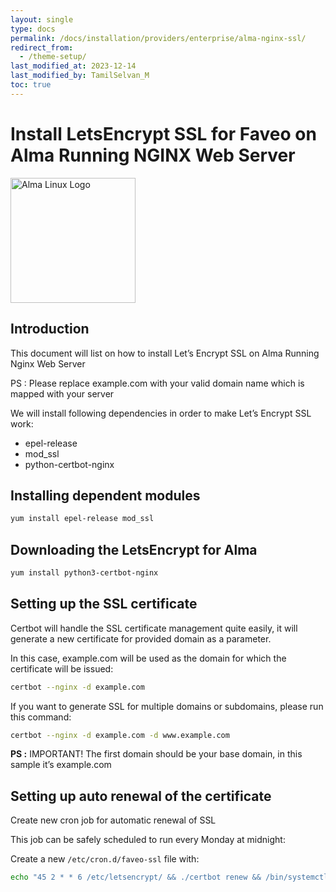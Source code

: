```yaml
---
layout: single
type: docs
permalink: /docs/installation/providers/enterprise/alma-nginx-ssl/
redirect_from:
  - /theme-setup/
last_modified_at: 2023-12-14
last_modified_by: TamilSelvan_M
toc: true
---
```


# Install LetsEncrypt SSL for Faveo on Alma Running NGINX Web Server <!-- omit in toc -->


<img alt="Alma Linux Logo" src="https://upload.wikimedia.org/wikipedia/commons/thumb/1/13/AlmaLinux_Icon_Logo.svg/1024px-AlmaLinux_Icon_Logo.svg.png?20211201021832" width="200"  />


## Introduction
This document will list on how to install Let’s Encrypt SSL on Alma Running Nginx Web Server

PS : Please replace example.com with your valid domain name which is mapped with your server

We will install following dependencies in order to make Let’s Encrypt SSL work:

- epel-release
- mod_ssl
- python-certbot-nginx

## Installing dependent modules

```sh
yum install epel-release mod_ssl
```

## Downloading the LetsEncrypt for Alma

```sh
yum install python3-certbot-nginx
```

## Setting up the SSL certificate

Certbot will handle the SSL certificate management quite easily, it will generate a new certificate for provided domain as a parameter.

In this case, example.com will be used as the domain for which the certificate will be issued:

```sh
certbot --nginx -d example.com
```

If you want to generate SSL for multiple domains or subdomains, please run this command:

```sh
certbot --nginx -d example.com -d www.example.com
```

**PS :** IMPORTANT! The first domain should be your base domain, in this sample it’s example.com

## Setting up auto renewal of the certificate

Create new cron job for automatic renewal of SSL

This job can be safely scheduled to run every Monday at midnight:

Create a new `/etc/cron.d/faveo-ssl` file with:

```sh
echo "45 2 * * 6 /etc/letsencrypt/ && ./certbot renew && /bin/systemctl restart nginx.service" | sudo tee /etc/cron.d/faveo-ssl
```